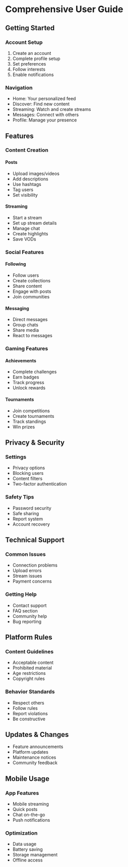 # Comprehensive User Guide

## Getting Started

### Account Setup
1. Create an account
2. Complete profile setup
3. Set preferences
4. Follow interests
5. Enable notifications

### Navigation
- Home: Your personalized feed
- Discover: Find new content
- Streaming: Watch and create streams
- Messages: Connect with others
- Profile: Manage your presence

## Features

### Content Creation

#### Posts
- Upload images/videos
- Add descriptions
- Use hashtags
- Tag users
- Set visibility

#### Streaming
- Start a stream
- Set up stream details
- Manage chat
- Create highlights
- Save VODs

### Social Features

#### Following
- Follow users
- Create collections
- Share content
- Engage with posts
- Join communities

#### Messaging
- Direct messages
- Group chats
- Share media
- React to messages

### Gaming Features

#### Achievements
- Complete challenges
- Earn badges
- Track progress
- Unlock rewards

#### Tournaments
- Join competitions
- Create tournaments
- Track standings
- Win prizes

## Privacy & Security

### Settings
- Privacy options
- Blocking users
- Content filters
- Two-factor authentication

### Safety Tips
- Password security
- Safe sharing
- Report system
- Account recovery

## Technical Support

### Common Issues
- Connection problems
- Upload errors
- Stream issues
- Payment concerns

### Getting Help
- Contact support
- FAQ section
- Community help
- Bug reporting

## Platform Rules

### Content Guidelines
- Acceptable content
- Prohibited material
- Age restrictions
- Copyright rules

### Behavior Standards
- Respect others
- Follow rules
- Report violations
- Be constructive

## Updates & Changes

- Feature announcements
- Platform updates
- Maintenance notices
- Community feedback

## Mobile Usage

### App Features
- Mobile streaming
- Quick posts
- Chat on-the-go
- Push notifications

### Optimization
- Data usage
- Battery saving
- Storage management
- Offline access
